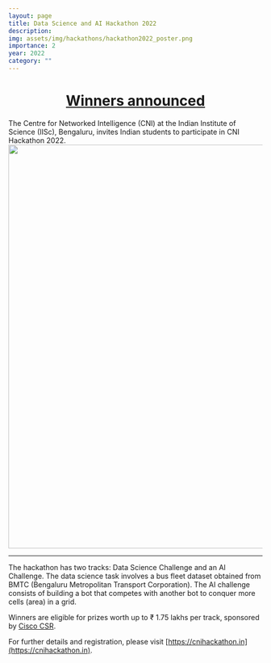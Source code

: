 ```yaml
---
layout: page
title: Data Science and AI Hackathon 2022
description:
img: assets/img/hackathons/hackathon2022_poster.png
importance: 2
year: 2022
category: ""
---
```


<h1 style="text-align:center;"><a href="/hackathon22_concludes/">Winners announced</a></h1>
The Centre for Networked Intelligence (CNI) at the Indian Institute of Science (IISc), Bengaluru, invites Indian students to participate in CNI Hackathon 2022.


<img src="{{ site.url }}{{ site.baseurl }}/assets/img/hackathons/hackathon2022_poster.png"  width="800">

--- 

The hackathon has two tracks: Data Science Challenge and an AI Challenge. The data science task involves a bus fleet dataset obtained from BMTC (Bengaluru Metropolitan Transport Corporation). The AI challenge consists of building a bot that competes with another bot to conquer more cells (area) in a grid.

Winners are eligible for prizes worth up to ₹ 1.75 lakhs per track, sponsored by [Cisco CSR](https://www.cisco.com/c/en_in/about/csr.html).

For further details and registration, please visit [https://cnihackathon.in](https://cnihackathon.in).
